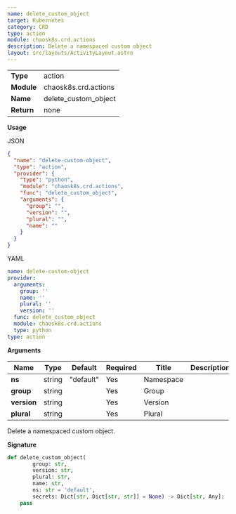 ```yaml
---
name: delete_custom_object
target: Kubernetes
category: CRD
type: action
module: chaosk8s.crd.actions
description: Delete a namespaced custom object
layout: src/layouts/ActivityLayout.astro
---
```


|            |                          |
| ---------- | ------------------------ |
| **Type**   | action                   |
| **Module** | chaosk8s.crd.actions |
| **Name**   | delete_custom_object  |
| **Return** | none                     |

**Usage**

JSON

```json
{
  "name": "delete-custom-object",
  "type": "action",
  "provider": {
    "type": "python",
    "module": "chaosk8s.crd.actions",
    "func": "delete_custom_object",
    "arguments": {
      "group": "",
      "version": "",
      "plural": "",
      "name": ""
    }
  }
}
```

YAML

```yaml
name: delete-custom-object
provider:
  arguments:
    group: ''
    name: ''
    plural: ''
    version: ''
  func: delete_custom_object
  module: chaosk8s.crd.actions
  type: python
type: action
```

**Arguments**

| Name          | Type   | Default   | Required | Title         | Description                                 |
| ------------- | ------ | --------- | -------- | ------------- | ------------------------------------------- |
| **ns**                   | string | "default" | Yes      | Namespace            |                                                          |
| **group**        | string |  | Yes       | Group     |                                             |
| **version** | string |           | Yes      | Version |  |
| **plural** | string |           | Yes      | Plural |  |

Delete a namespaced custom object.

**Signature**

```python
def delete_custom_object(
        group: str,
        version: str,
        plural: str,
        name: str,
        ns: str = 'default',
        secrets: Dict[str, Dict[str, str]] = None) -> Dict[str, Any]:
    pass
```
